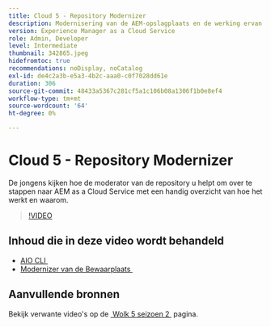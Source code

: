 ```yaml
---
title: Cloud 5 - Repository Modernizer
description: Modernisering van de AEM-opslagplaats en de werking ervan
version: Experience Manager as a Cloud Service
role: Admin, Developer
level: Intermediate
thumbnail: 342865.jpeg
hidefromtoc: true
recommendations: noDisplay, noCatalog
exl-id: de4c2a3b-e5a3-4b2c-aaa0-c0f7028dd61e
duration: 306
source-git-commit: 48433a5367c281cf5a1c106b08a1306f1b0e8ef4
workflow-type: tm+mt
source-wordcount: '64'
ht-degree: 0%

---
```


# Cloud 5 - Repository Modernizer

De jongens kijken hoe de moderator van de repository u helpt om over te stappen naar AEM as a Cloud Service met een handig overzicht van hoe het werkt en waarom.

>[!VIDEO](https://video.tv.adobe.com/v/342865?quality=12&learn=on)

## Inhoud die in deze video wordt behandeld

+ [&#x200B; AIO CLI &#x200B;](https://github.com/adobe/aio-cli-plugin-aem-cloud-service-migration)
+ [&#x200B; Modernizer van de Bewaarplaats &#x200B;](https://github.com/adobe/aem-cloud-service-source-migration/tree/master/packages/repository-modernizer)

## Aanvullende bronnen

Bekijk verwante video&#39;s op de [&#x200B; Wolk 5 seizoen 2 &#x200B;](../cloud5-season-2.md) pagina.
